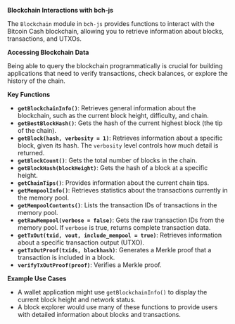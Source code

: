 **Blockchain Interactions with bch-js**

The `Blockchain` module in `bch-js` provides functions to interact with the Bitcoin Cash blockchain, allowing you to retrieve information about blocks, transactions, and UTXOs.

**Accessing Blockchain Data**

Being able to query the blockchain programmatically is crucial for building applications that need to verify transactions, check balances, or explore the history of the chain.

**Key Functions**

* **`getBlockchainInfo()`**: Retrieves general information about the blockchain, such as the current block height, difficulty, and chain.
* **`getBestBlockHash()`**: Gets the hash of the current highest block (the tip of the chain).
* **`getBlock(hash, verbosity = 1)`**: Retrieves information about a specific block, given its hash. The `verbosity` level controls how much detail is returned.
* **`getBlockCount()`**: Gets the total number of blocks in the chain.
* **`getBlockHash(blockHeight)`**: Gets the hash of a block at a specific height.
* **`getChainTips()`**: Provides information about the current chain tips.
* **`getMempoolInfo()`**: Retrieves statistics about the transactions currently in the memory pool.
* **`getMempoolContents()`**: Lists the transaction IDs of transactions in the memory pool.
* **`getRawMempool(verbose = false)`**: Gets the raw transaction IDs from the memory pool. If `verbose` is true, returns complete transaction data.
* **`getTxOut(txid, vout, include_mempool = true)`**: Retrieves information about a specific transaction output (UTXO).
* **`getTxOutProof(txids, blockhash)`**: Generates a Merkle proof that a transaction is included in a block.
* **`verifyTxOutProof(proof)`**: Verifies a Merkle proof.

**Example Use Cases**

* A wallet application might use `getBlockchainInfo()` to display the current block height and network status.
* A block explorer would use many of these functions to provide users with detailed information about blocks and transactions.
